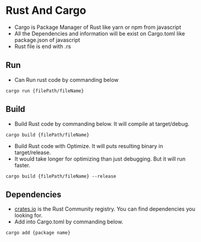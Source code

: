# Rust And Cargo
- Cargo is Package Manager of Rust like yarn or npm from javascript
- All the Dependencies and information will be exist on Cargo.toml like package.json of javascript
- Rust file is end with .rs

## Run
- Can Run rust code by commanding below

``` cargo run {filePath/fileName} ```

## Build
- Build Rust code by commanding below. It will compile at target/debug.

``` cargo build {filePath/fileName} ```

- Build Rust code with Optimize. It will puts resulting binary in target/release.
- It would take longer for optimizing than just debugging. But it will run faster.

``` cargo build {filePath/fileName} --release ```

## Dependencies
- [crates.io](httsp://crates.io) is the Rust Community registry. You can find dependencies you looking for.
- Add into Cargo.toml by commanding below.

``` cargo add {package name} ```

